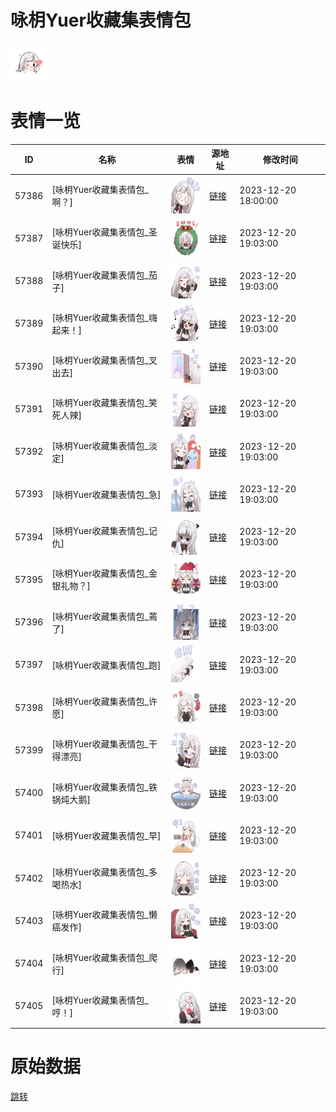 # 咏枂Yuer收藏集表情包

<img src="./cover.png" height="60" alt="cover" />

# 表情一览

|ID|名称|表情|源地址|修改时间|
|----|----|----|----|----|
|57386|[咏枂Yuer收藏集表情包_啊？]|<img src="./pic/057386_%5B咏枂Yuer收藏集表情包_啊？%5D.png" height="60" alt="啊？"/>|[链接](https://i0.hdslb.com/bfs/garb/b6b5284944827eb40887059f376f873a18ea99ce.png)|2023-12-20 18:00:00|
|57387|[咏枂Yuer收藏集表情包_圣诞快乐]|<img src="./pic/057387_%5B咏枂Yuer收藏集表情包_圣诞快乐%5D.png" height="60" alt="圣诞快乐"/>|[链接](https://i0.hdslb.com/bfs/garb/9b9cdbca3f49bdea77de2aadce9126e50df34214.png)|2023-12-20 19:03:00|
|57388|[咏枂Yuer收藏集表情包_茄子]|<img src="./pic/057388_%5B咏枂Yuer收藏集表情包_茄子%5D.png" height="60" alt="茄子"/>|[链接](https://i0.hdslb.com/bfs/garb/3a98aab0c170f35f771afdf6f63c3a0ab4d49e4f.png)|2023-12-20 19:03:00|
|57389|[咏枂Yuer收藏集表情包_嗨起来！]|<img src="./pic/057389_%5B咏枂Yuer收藏集表情包_嗨起来！%5D.png" height="60" alt="嗨起来！"/>|[链接](https://i0.hdslb.com/bfs/garb/ecf78673eec53db7490808cb9b458f0d9840d1d3.png)|2023-12-20 19:03:00|
|57390|[咏枂Yuer收藏集表情包_叉出去]|<img src="./pic/057390_%5B咏枂Yuer收藏集表情包_叉出去%5D.png" height="60" alt="叉出去"/>|[链接](https://i0.hdslb.com/bfs/garb/6cf3231395d1223a0f855b4a93b530c02f0e56d5.png)|2023-12-20 19:03:00|
|57391|[咏枂Yuer收藏集表情包_笑死人辣]|<img src="./pic/057391_%5B咏枂Yuer收藏集表情包_笑死人辣%5D.png" height="60" alt="笑死人辣"/>|[链接](https://i0.hdslb.com/bfs/garb/59658a7ce3b4068fcadf4dd526703e7f7af51d1a.png)|2023-12-20 19:03:00|
|57392|[咏枂Yuer收藏集表情包_淡定]|<img src="./pic/057392_%5B咏枂Yuer收藏集表情包_淡定%5D.png" height="60" alt="淡定"/>|[链接](https://i0.hdslb.com/bfs/garb/c8da6a813ac7281b55493b7207dd5773b22906ec.png)|2023-12-20 19:03:00|
|57393|[咏枂Yuer收藏集表情包_急]|<img src="./pic/057393_%5B咏枂Yuer收藏集表情包_急%5D.png" height="60" alt="急"/>|[链接](https://i0.hdslb.com/bfs/garb/fe2bad4b73f88830a8dd235cf5d952716b525d2f.png)|2023-12-20 19:03:00|
|57394|[咏枂Yuer收藏集表情包_记仇]|<img src="./pic/057394_%5B咏枂Yuer收藏集表情包_记仇%5D.png" height="60" alt="记仇"/>|[链接](https://i0.hdslb.com/bfs/garb/d3a20a87027fd59e95a323bf05a1220dc6641df3.png)|2023-12-20 19:03:00|
|57395|[咏枂Yuer收藏集表情包_金银礼物？]|<img src="./pic/057395_%5B咏枂Yuer收藏集表情包_金银礼物？%5D.png" height="60" alt="金银礼物？"/>|[链接](https://i0.hdslb.com/bfs/garb/d580f78b37bc29060b2067e2bf5f11b0da6f1ea4.png)|2023-12-20 19:03:00|
|57396|[咏枂Yuer收藏集表情包_蔫了]|<img src="./pic/057396_%5B咏枂Yuer收藏集表情包_蔫了%5D.png" height="60" alt="蔫了"/>|[链接](https://i0.hdslb.com/bfs/garb/52bf886435e52d7ef24099c3bea4c831f91304ad.png)|2023-12-20 19:03:00|
|57397|[咏枂Yuer收藏集表情包_跑]|<img src="./pic/057397_%5B咏枂Yuer收藏集表情包_跑%5D.png" height="60" alt="跑"/>|[链接](https://i0.hdslb.com/bfs/garb/f52892b6e66b7dd18cdbfb7b89332cb8809f7f9c.png)|2023-12-20 19:03:00|
|57398|[咏枂Yuer收藏集表情包_许愿]|<img src="./pic/057398_%5B咏枂Yuer收藏集表情包_许愿%5D.png" height="60" alt="许愿"/>|[链接](https://i0.hdslb.com/bfs/garb/c1c90766098c0ac57f7b5d1f6fab04c30da8448d.png)|2023-12-20 19:03:00|
|57399|[咏枂Yuer收藏集表情包_干得漂亮]|<img src="./pic/057399_%5B咏枂Yuer收藏集表情包_干得漂亮%5D.png" height="60" alt="干得漂亮"/>|[链接](https://i0.hdslb.com/bfs/garb/2bca5780143fe8894e48340767821dc42b01a685.png)|2023-12-20 19:03:00|
|57400|[咏枂Yuer收藏集表情包_铁锅炖大鹅]|<img src="./pic/057400_%5B咏枂Yuer收藏集表情包_铁锅炖大鹅%5D.png" height="60" alt="铁锅炖大鹅"/>|[链接](https://i0.hdslb.com/bfs/garb/800b90cce2668cd65f9346f64eeb38ab8ca53e1f.png)|2023-12-20 19:03:00|
|57401|[咏枂Yuer收藏集表情包_早]|<img src="./pic/057401_%5B咏枂Yuer收藏集表情包_早%5D.png" height="60" alt="早"/>|[链接](https://i0.hdslb.com/bfs/garb/4d5dc6394a6c32625f7d33b5230147d5c5e84515.png)|2023-12-20 19:03:00|
|57402|[咏枂Yuer收藏集表情包_多喝热水]|<img src="./pic/057402_%5B咏枂Yuer收藏集表情包_多喝热水%5D.png" height="60" alt="多喝热水"/>|[链接](https://i0.hdslb.com/bfs/garb/388d3ac34a51c46b2f284ee72d77319b0b6d876a.png)|2023-12-20 19:03:00|
|57403|[咏枂Yuer收藏集表情包_懒癌发作]|<img src="./pic/057403_%5B咏枂Yuer收藏集表情包_懒癌发作%5D.png" height="60" alt="懒癌发作"/>|[链接](https://i0.hdslb.com/bfs/garb/b2d98ffe3deda7dcd81146585ee78dc23a14c8f0.png)|2023-12-20 19:03:00|
|57404|[咏枂Yuer收藏集表情包_爬行]|<img src="./pic/057404_%5B咏枂Yuer收藏集表情包_爬行%5D.png" height="60" alt="爬行"/>|[链接](https://i0.hdslb.com/bfs/garb/eabdc7658c461eae7efbda2bc5136488cac4fd3e.png)|2023-12-20 19:03:00|
|57405|[咏枂Yuer收藏集表情包_哼！]|<img src="./pic/057405_%5B咏枂Yuer收藏集表情包_哼！%5D.png" height="60" alt="哼！"/>|[链接](https://i0.hdslb.com/bfs/garb/47193edf6a1f031a90218f5fa819cf342e5af5e7.png)|2023-12-20 19:03:00|

# 原始数据

[跳转](./raw.json)


